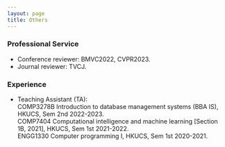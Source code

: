 ```yaml
---
layout: page
title: Others
---
```



<h3>
    <a name='Professional Service'></a>Professional Service
</h3>

- Conference reviewer: BMVC2022, CVPR2023.
- Journal reviewer: TVCJ.


<h3>
    <a name='Experience'></a>Experience
</h3>

- Teaching Assistant (TA):  
COMP3278B Introduction to database management systems (BBA IS), HKUCS, Sem 2nd 2022-2023.  
COMP7404 Computational intelligence and machine learning [Section 1B, 2021], HKUCS, Sem 1st 2021-2022.  
ENGG1330 Computer programming I, HKUCS, Sem 1st 2020-2021.

<!-- <div class="media">
    <div class="media-body">
       <p class="media-heading">
          COMP3278B Introduction to database management systems (BBA IS), HKUCS, Sem 2nd 2022-2023.
       </p>
    </div>
</div>

<div class="media">
    <div class="media-body">
       <p class="media-heading">
          COMP7404 Computational intelligence and machine learning [Section 1B, 2021], HKUCS, Sem 1st 2021-2022.
       </p>
    </div>
</div>

<div class="media">
    <div class="media-body">
       <p class="media-heading">
          ENGG1330 Computer programming I, HKUCS, Sem 1st 2020-2021.
       </p>
    </div>
</div> -->
